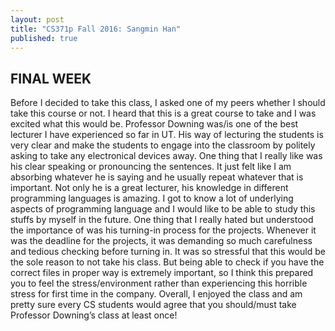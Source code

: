 ```yaml
---
layout: post
title: "CS371p Fall 2016: Sangmin Han"
published: true
---
```

## FINAL WEEK
Before I decided to take this class, I asked one of my peers whether I should take this course or not. I heard that this is a great course to take and I was excited what this would be. Professor Downing was/is one of the best lecturer I have experienced so far in UT. His way of lecturing the students is very clear and make the students to engage into the classroom by politely asking to take any electronical devices away. One thing that I really like was his clear speaking or pronouncing the sentences. It just felt like I am absorbing whatever he is saying and he usually repeat whatever that is important. Not only he is a great lecturer, his knowledge in different programming languages is amazing. I got to know a lot of underlying aspects of programming language and I would like to be able to study this stuffs by myself in the future. One thing that I really hated but understood the importance of was his turning-in process for the projects. Whenever it was the deadline for the projects, it was demanding so much carefulness and tedious checking before turning in. It was so stressful that this would be the sole reason to not take his class. But being able to check if you have the correct files in proper way is extremely important, so I think this prepared you to feel the stress/environment rather than experiencing this horrible stress for first time in the company. Overall, I enjoyed the class and am pretty sure every CS students would agree that you should/must take Professor Downing’s class at least once!
